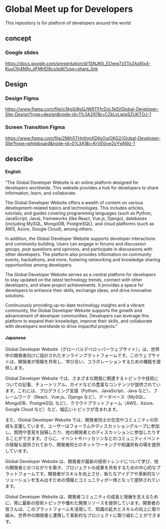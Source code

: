 # Global Meet up for Developers

This repository is for platform of developers around the world

## concept

### Google slides

https://docs.google.com/presentation/d/1SNJKIt_EOww7z5Tp2Az6Ix4-KuuCIh4N9v_dFMHD8cs/edit?usp=share_link

## Design

### Design Figma

https://www.figma.com/file/o3kgSi8gQJW6TFfcDzL5kD/Global-Developer-Site-Design?type=design&node-id=1%3A297&t=CZkLvLwjqSZUKTOJ-1

### Screen Transition Figma

https://www.figma.com/file/2Mih5THnthmXD6sOujOKG2/Global-Developer-Site?type=whiteboard&node-id=0%3A1&t=KrVEtjive2yYwN9z-1

## describe

#### English

"The Global Developer Website is an online platform designed for developers worldwide. This website provides a hub for developers to share information, learn, and collaborate.

The Global Developer Website offers a wealth of content on various development-related topics and technologies. This includes articles, tutorials, and guides covering programming languages (such as Python, JavaScript, Java), frameworks (like React, Vue.js, Django), databases (including MySQL, MongoDB, PostgreSQL), and cloud platforms (such as AWS, Azure, Google Cloud), among others.

In addition, the Global Developer Website supports developer interactions and community building. Users can engage in forums and discussion groups, post questions and opinions, and participate in discussions with other developers. The platform also provides information on community events, hackathons, and more, fostering networking and knowledge sharing opportunities among developers.

The Global Developer Website serves as a central platform for developers to stay updated on the latest technology trends, connect with other developers, and share project achievements. It provides a space for developers to enhance their skills, exchange ideas, and drive innovative solutions.

Continuously providing up-to-date technology insights and a vibrant community, the Global Developer Website supports the growth and advancement of developer communities. Developers can leverage this platform to expand their knowledge, improve their skills, and collaborate with developers worldwide to drive impactful projects."

#### Japanese

Global Developer Website（グローバルデベロッパーウェブサイト）」は、世界中の開発者向けに設計されたオンラインプラットフォームです。このウェブサイトは、開発者が情報を共有し、学び合い、コラボレーションするための機能を提供します。

Global Developer Website では、さまざまな開発に関連するトピックや技術についての記事、チュートリアル、ガイドなどの豊富なコンテンツが提供されています。これには、プログラミング言語（Python、JavaScript、Java など）、フレームワーク（React、Vue.js、Django など）、データベース（MySQL、MongoDB、PostgreSQL など）、クラウドプラットフォーム（AWS、Azure、Google Cloud など）など、幅広いトピックが含まれます。

また、Global Developer Website では、開発者同士の交流やコミュニティの形成も支援しています。ユーザーはフォーラムやディスカッショングループに参加し、質問や意見を投稿したり、他の開発者とのディスカッションに参加したりすることができます。さらに、イベントやハッカソンなどのコミュニティイベントの情報も提供されており、開発者同士のネットワーキングや知識共有の場を提供しています。

Global Developer Website は、開発者が最新の技術トレンドについて学び、他の開発者とのつながりを築き、プロジェクトの成果を共有するための中心的なプラットフォームです。開発者がスキルを向上させ、新たなアイデアや革新的なソリューションを生み出すための情報とコミュニティが一体となって提供されています。

Global Developer Website は、開発者コミュニティの成長と発展を支えるために、常に最新の技術トピックや優れた開発リソースを提供しています。開発者の皆さんは、このプラットフォームを活用して、知識の拡大とスキルの向上に取り組み、世界中の開発者と連携して革新的なプロジェクトに取り組むことができます。
